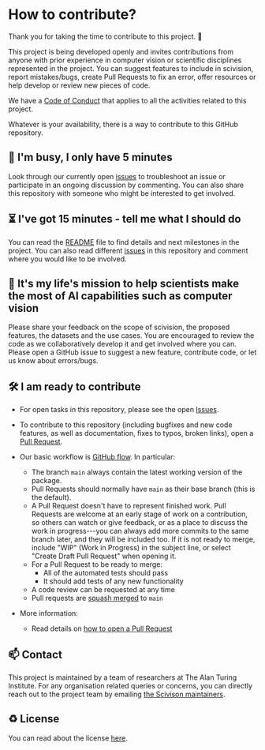 # How to contribute?

Thank you for taking the time to contribute to this project. 🎉

This project is being developed openly and invites contributions from anyone with prior experience in computer vision or scientific disciplines represented in the project.
You can suggest features to include in scivision, report mistakes/bugs, create Pull Requests to fix an error, offer resources or help develop or review new pieces of code.

We have a [Code of Conduct](./CODE_OF_CONDUCT.md) that applies to all the activities related to this project.

Whatever is your availability, there is a way to contribute to this GitHub repository.

👋 I'm busy, I only have 5 minutes
---

Look through our currently open [issues](https://github.com/alan-turing-institute/scivision/issues) to troubleshoot an issue or participate in an ongoing discussion by commenting.
You can also share this repository with someone who might be interested to get involved.

⏳ I've got 15 minutes - tell me what I should do
---

You can read the [README](https://github.com/alan-turing-institute/scivision/blob/main/README.md) file to find details and next milestones in the project.
You can also read different [issues](https://github.com/alan-turing-institute/scivision/issues) in this repository and comment where you would like to be involved.

🎉 It's my life's mission to help scientists make the most of AI capabilities such as computer vision  
---

Please share your feedback on the scope of scivision, the proposed features, the datasets and the use cases. 
You are encouraged to review the code as we collaboratively develop it and get involved where you can.
Please open a GitHub issue to suggest a new feature, contribute code, or let us know about errors/bugs.

🛠 I am ready to contribute 
---

- For open tasks in this repository, please see the open [Issues](https://github.com/alan-turing-institute/scivision/issues).

- To contribute to this repository (including bugfixes and new code features, as well as documentation, fixes to typos, broken links), open a [Pull Request](https://github.com/alan-turing-institute/scivision/pulls).

- Our basic workflow is [GitHub flow](https://docs.github.com/en/get-started/quickstart/github-flow).  In particular:
  - The branch `main` always contain the latest working version of the package.
  - Pull Requests should normally have `main` as their base branch (this is the default).
  - A Pull Request doesn't have to represent finished work. Pull Requests are welcome at an early stage of work on a contribution, so others can watch or give feedback, or as a place to discuss the work in progress---you can always add more commits to the same branch later, and they will be included too. If it is not ready to merge, include "WIP" (Work in Progress) in the subject line, or select "Create Draft Pull Request" when opening it.
  - For a Pull Request to be ready to merge:
    - All of the automated tests should pass
    - It should add tests of any new functionality
  - A code review can be requested at any time
  - Pull requests are [squash merged](https://github.blog/2016-04-01-squash-your-commits/) to `main`

- More information:
  - Read details on [how to open a Pull Request](https://opensource.guide/how-to-contribute/#opening-a-pull-request)

📫 Contact
---

This project is maintained by a team of researchers at The Alan Turing Institute.
For any organisation related queries or concerns, you can directly reach out to the project team by emailing [the Scivison maintainers](mailto:scivision@turing.ac.uk).

♻️ License
---

You can read about the license [here](https://github.com/alan-turing-institute/scivision/blob/main/LICENSE).
